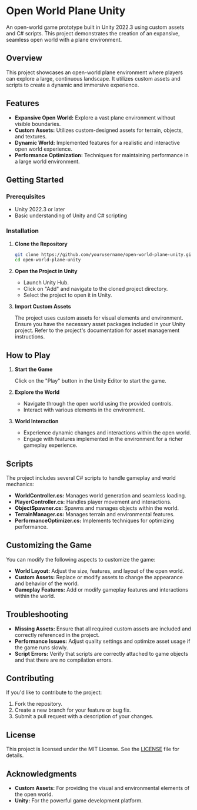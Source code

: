 
# Open World Plane Unity

An open-world game prototype built in Unity 2022.3 using custom assets and C# scripts. This project demonstrates the creation of an expansive, seamless open world with a plane environment.

## Overview

This project showcases an open-world plane environment where players can explore a large, continuous landscape. It utilizes custom assets and scripts to create a dynamic and immersive experience.

## Features

- **Expansive Open World:** Explore a vast plane environment without visible boundaries.
- **Custom Assets:** Utilizes custom-designed assets for terrain, objects, and textures.
- **Dynamic World:** Implemented features for a realistic and interactive open world experience.
- **Performance Optimization:** Techniques for maintaining performance in a large world environment.

## Getting Started

### Prerequisites

- Unity 2022.3 or later
- Basic understanding of Unity and C# scripting

### Installation

1. **Clone the Repository**

    ```bash
    git clone https://github.com/yourusername/open-world-plane-unity.git
    cd open-world-plane-unity
    ```

2. **Open the Project in Unity**

    - Launch Unity Hub.
    - Click on "Add" and navigate to the cloned project directory.
    - Select the project to open it in Unity.

3. **Import Custom Assets**

    The project uses custom assets for visual elements and environment.
    Ensure you have the necessary asset packages included in your Unity project. Refer to the project's documentation for asset management instructions.

## How to Play

1. **Start the Game**

    Click on the "Play" button in the Unity Editor to start the game.

2. **Explore the World**

    - Navigate through the open world using the provided controls.
    - Interact with various elements in the environment.

3. **World Interaction**

    - Experience dynamic changes and interactions within the open world.
    - Engage with features implemented in the environment for a richer gameplay experience.

## Scripts

The project includes several C# scripts to handle gameplay and world mechanics:

- **WorldController.cs:** Manages world generation and seamless loading.
- **PlayerController.cs:** Handles player movement and interactions.
- **ObjectSpawner.cs:** Spawns and manages objects within the world.
- **TerrainManager.cs:** Manages terrain and environmental features.
- **PerformanceOptimizer.cs:** Implements techniques for optimizing performance.

## Customizing the Game

You can modify the following aspects to customize the game:

- **World Layout:** Adjust the size, features, and layout of the open world.
- **Custom Assets:** Replace or modify assets to change the appearance and behavior of the world.
- **Gameplay Features:** Add or modify gameplay features and interactions within the world.

## Troubleshooting

- **Missing Assets:** Ensure that all required custom assets are included and correctly referenced in the project.
- **Performance Issues:** Adjust quality settings and optimize asset usage if the game runs slowly.
- **Script Errors:** Verify that scripts are correctly attached to game objects and that there are no compilation errors.

## Contributing

If you'd like to contribute to the project:

1. Fork the repository.
2. Create a new branch for your feature or bug fix.
3. Submit a pull request with a description of your changes.

## License

This project is licensed under the MIT License. See the [LICENSE](LICENSE) file for details.

## Acknowledgments

- **Custom Assets:** For providing the visual and environmental elements of the open world.
- **Unity:** For the powerful game development platform.
